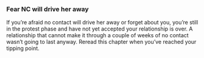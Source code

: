 ### Fear NC will drive her away

If you’re afraid no contact will drive her away or forget about you, you’re still in the protest phase and have not yet accepted your relationship is over. A relationship that cannot make it through a couple of weeks of no contact wasn’t going to last anyway. Reread this chapter when you’ve reached your tipping point.